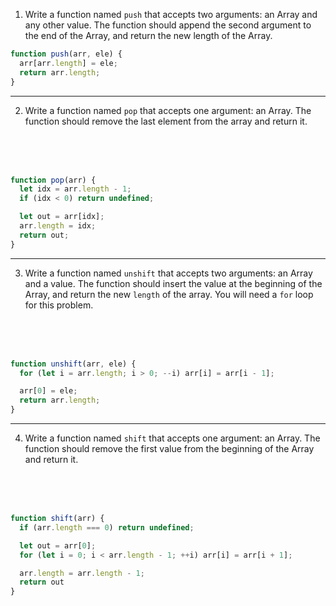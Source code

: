 1. Write a function named `push` that accepts two arguments: an Array and any other value. The function should append the second argument to the end of the Array, and return the new length of the Array.

```js
function push(arr, ele) {
  arr[arr.length] = ele;
  return arr.length;
}
```

---

2. Write a function named `pop` that accepts one argument: an Array. The function should remove the last element from the array and return it.

<br>
<br>
<br>

```js
function pop(arr) {
  let idx = arr.length - 1;
  if (idx < 0) return undefined;

  let out = arr[idx];
  arr.length = idx;
  return out;
}
```

---

3. Write a function named `unshift` that accepts two arguments: an Array and a value. The function should insert the value at the beginning of the Array, and return the new `length` of the array. You will need a `for` loop for this problem.

<br>
<br>
<br>

```js
function unshift(arr, ele) {
  for (let i = arr.length; i > 0; --i) arr[i] = arr[i - 1];

  arr[0] = ele;
  return arr.length;
}
```

---

4. Write a function named `shift` that accepts one argument: an Array. The function should remove the first value from the beginning of the Array and return it.

<br>
<br>
<br>

```js
function shift(arr) {
  if (arr.length === 0) return undefined;

  let out = arr[0];
  for (let i = 0; i < arr.length - 1; ++i) arr[i] = arr[i + 1];

  arr.length = arr.length - 1;
  return out
}
```
